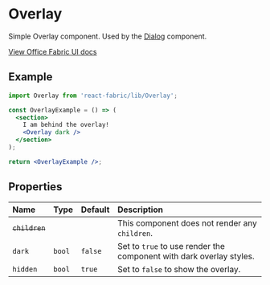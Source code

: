 # Overlay

Simple Overlay component. Used by the [Dialog](/components/Dialog) component.

<a href="http://dev.office.com/fabric/components/Overlay" target="_blank">View Office Fabric UI docs</a>

## Example <!-- EXAMPLE -->
```jsx
import Overlay from 'react-fabric/lib/Overlay';

const OverlayExample = () => (
  <section>
    I am behind the overlay!
    <Overlay dark />
  </section>
);

return <OverlayExample />;
```

## Properties

| Name                  | Type   | Default | Description                                                         |
| :-----                | :----- | :-----  | :-----                                                              |
| <del>`children`</del> |        |         | This component does not render any `children`.                      |
| `dark`                | `bool` | `false` | Set to `true` to use render the component with dark overlay styles. |
| `hidden`              | `bool` | `true`  | Set to `false` to show the overlay.                                 |
